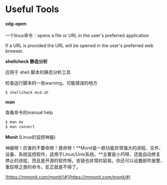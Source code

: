 # Useful Tools

#### xdg-open

一个linux命令：opens a file or URL in the user's preferred application

If a URL is provided the URL will be opened in the user's preferred web browser.

**shellcheck 静态分析**

应用于 shell 脚本的静态分析工具

检查运行脚本的一些warning，可能错误的地方

```text
$ shellcheck mcd.sh
```

**man**

查看命令的manual help

```bash
$ man mv
$ man convert
```

**Monit** \(Linux的监控神器\)

神器呀！厉害的不要命呀！救命呀！**Monit是一款功能异常强大的进程、文件、设备、系统监控软件，适用于Linux/Unix系统。**主要是小巧呀，还能自动修复停止的进程，而且是开源的软件呀。安装也非常的容易。你还可以设置邮件报警、重启呀之类的命令，反正就是不得了。

[https://mmonit.com/monit/\#](https://mmonit.com/monit/#)

